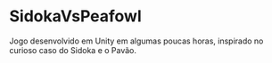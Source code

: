 # SidokaVsPeafowl

Jogo desenvolvido em Unity em algumas poucas horas, inspirado no curioso caso do Sidoka e o  Pavão.
